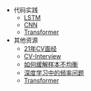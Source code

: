 - 代码实践
  - [LSTM](https://mp.weixin.qq.com/s/xNej2HsvMJq8hRb6ujkSjw)
  - [CNN](https://mp.weixin.qq.com/s/SzWluooh3pPOed4loEHRqA)
  - [Transformer](https://mp.weixin.qq.com/s/4Be3x1EBz6uWrJ76bGjZNg)
- 其他资源
    - [21年CV面经](https://mp.weixin.qq.com/s/BYPufwGIpzw5pW3Ro0HvOw)
    - [CV-Interview](https://github.com/zonechen1994/CV_Interview)
    - [如何缓解样本不均衡](https://mp.weixin.qq.com/s/vcw_2Wk8Avkk0NWjDGz_6Q)
    - [深度学习中的频率问题](https://mp.weixin.qq.com/s/au84l4lBdaYCcqrb9iE5UQ)
    - [Transformer](https://mp.weixin.qq.com/s/FE5_kRvMhfJLWbyOSLxJwA)
      
